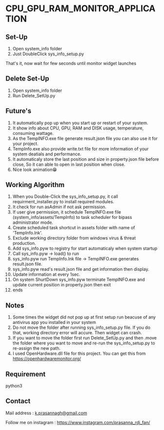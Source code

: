 # CPU_GPU_RAM_MONITOR_APPLICATION

## Set-Up
  1) Open system_info folder
  2) Just DoubleClick sys_info_setup.py
  
  That's it, now wait for few seconds until monitor widget launches
  
## Delete Set-Up 
  1) Open system_info folder
  2) Run Delete_SetUp.py
  
## Future's 
  1) It automatically pop up when you start up or restart of your system.
  2) It show info about CPU, GPU, RAM and DISK usage, temperature, consuming wattage.
  3) As the TempINFO.exe file generate result.json file you can also use it for your project.
  4) TempInfo.exe also provide write.txt file for more information of your system deatials and performance.
  5) It automaticaly store the last position and size in property.json file before close, So it can able to open in last position when close.
  6) Nice look animation😁
  
## Working Algorithm 
  1) When you Double-Click the sys_info_setup.py, it call requirment_installer.py to install required modules.
  2) It check for run asAdmin if not ask permission.
  3) If user give permission, it schedule TempINFO.exe file (system_info/assets/TempInfo) to task scheduler for bipass administrator mode.
  4) Create scheduled task shortcut in assets folder with name of 'TempInfo.lnk'.
  5) Exclude working directory folder from windows virus & threat production.
  6) Add sys_info.pyw to registry for start automaticaly when system startup
  7) Call sys_info.pyw -> load() to run
  8) sys_info.pyw run TempInfo.lnk file -> TempINFO.exe generates result.json file.
  9) sys_info.pyw read's result.json file and get information then display.
  10) Update information at every 1sec.
  11) On system ShurtDown sys_info.pyw terminate TempINFO.exe and update current position in property.json then exit
  12) ends
  
## Notes
  1) Some times the widget did not pop up at first setup run beacuse of any antivirus app you installed in your system
  2) Do not move the folder after running sys_info_setup.py file. If you do that, working directory error will accure. Then widget can crash. 
  3) If you want to move the folder first run Delete_SetUp.py and then .move the folder where you want to move and re-run the sys_info_setup.py to re-assign the new path.
  4) I used OpenHardware.dll file for this project. You can get this from https://openhardwaremonitor.org/ 

## Requirement 
  python3

## Contact 

Mail address : k.prasannagh@gmail.com

Follow me on instagram : https://www.instagram.com/prasanna_rdj_fan/
